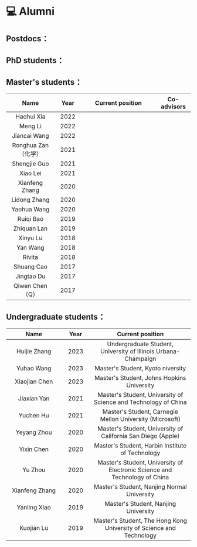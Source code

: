 # 💻 Alumni
## Postdocs：
## PhD students：
## Master's students：

<style>

table th:first-of-type {
    width: 200px;
}
table th:nth-of-type(2) {
    width: 80px;
}
table th:nth-of-type(3) {
    width: 400px;
}
table th:nth-of-type(4) {
    width: 100px;
}
</style>
| Name | Year | Current position | Co-advisors
| :-----: | :----: | :----: | :----: |
| Haohui Xia | 2022 |   |   |
| Meng Li | 2022 |   |   |
| Jiancai Wang | 2022 |   |   |
| Ronghua Zan（化学） | 2021 |   |   |
| Shengjie Guo | 2021 |   |   |
| Xiao Lei | 2021 |   |   |
| Xianfeng Zhang | 2020 |   |   |
| Lidong Zhang | 2020 |   |   |
| Yaohua Wang | 2020 |   |   |
| Ruiqi Bao | 2019 |   |   |
| Zhiquan Lan | 2019 |   |   |
| Xinyu Lu | 2018 |   |   |
| Yan Wang | 2018 |   |   |
| Rivita | 2018 |   |   |
| Shuang Cao | 2017 |   |   |
| Jingtao Du | 2017 |   |   |
| Qiwen Chen（Q）| 2017 |   |   |


## Undergraduate students：

<style>

table th:first-of-type {
    width: 200px;
}
table th:nth-of-type(2) {
    width: 80px;
}
table th:nth-of-type(3) {
    width: 400px;
}
table th:nth-of-type(4) {
    width: 100px;
}
</style>

| Name | Year | Current position 
| :-----: | :----: | :----: |
| Huijie Zhang | 2023 | Undergraduate Student, University of Illinois Urbana-Champaign |
| Yuhao Wang  | 2023 | Master's Student, Kyoto niversity |
| Xiaojian Chen | 2023 | Master's Student, Johns Hopkins University |
| Jiaxian Yan | 2021 | Master's Student, University of Science and Technology of China |
| Yuchen Hu | 2021 | Master's Student, Carnegie Mellon University (Microsoft) |
| Yeyang Zhou | 2020 | Master's Student, University of California San Diego (Apple) |
| Yixin Chen | 2020 | Master's Student, Harbin Institute of Technology |  
| Yu Zhou | 2020 | Master's Student, University of Electronic Science and Technology of China |
| Xianfeng Zhang | 2020 | Master's Student, Nanjing Normal University |  
| Yanling Xiao | 2019 | Master's Student, Nanjing University |  
| Kuojian Lu | 2019 | Master's Student, The Hong Kong University of Science and Technology |  

